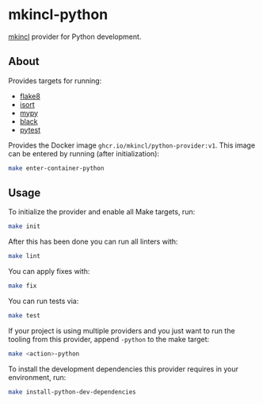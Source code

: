 # mkincl-python

[mkincl](https://github.com/mkincl/mkincl) provider for Python
development.

## About

Provides targets for running:

* [flake8](https://github.com/PyCQA/flake8)
* [isort](https://github.com/PyCQA/isort)
* [mypy](https://github.com/python/mypy)
* [black](https://github.com/psf/black)
* [pytest](https://github.com/pytest-dev/pytest)

Provides the Docker image `ghcr.io/mkincl/python-provider:v1`. This image can
be entered by running (after initialization):

```sh
make enter-container-python
```

## Usage

To initialize the provider and enable all Make targets, run:

```sh
make init
```

After this has been done you can run all linters with:

```sh
make lint
```

You can apply fixes with:

```sh
make fix
```

You can run tests via:

```sh
make test
```

If your project is using multiple providers and you just want to run the
tooling from this provider, append `-python` to the make target:

```sh
make <action>-python
```

To install the development dependencies this provider requires in your
environment, run:

```sh
make install-python-dev-dependencies
```
